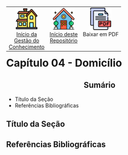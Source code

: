 <table align="right" border="0">
  <tr>
    <td align="center" valign="top">
      <a href="https://github.com/dnlclaudino/gestao-do-conhecimento#readme">
        <img src="https://github.com/dnlclaudino/imagens/blob/master/icones/icone-casa3.png?raw=true" heigh="60" width="60"><br>Início da <br>Gestão do <br>Conhecimento
      </a>
    </td>
    <td align="center" valign="top">
      <a href="./README.md"> 
        <img src="https://github.com/dnlclaudino/imagens/blob/master/icones/icone-casa2.png?raw=true" heigh="60" width="60"><br>Início deste <br>Repositório
      </a> 
    </td>
    <td align="center" valign="top">
      <!-- <a href="https://github.com/dnlclaudino/direito-civil#readme"> -->
        <img src="https://github.com/dnlclaudino/imagens/blob/master/icones-aplicativos/pdf/pdf.png?raw=true" heigh="60" width="60"><br>Baixar em PDF
      <!-- </a> -->
    </td>
  </tr>
</table><br><br><br><br><br><br>

<!-- TOC ignore:true -->
# Capítulo 04 - Domicílio

<center><h2>Sumário</h2></center>

<!-- TOC -->

  - Título da Seção
  - Referências Bibliográficas

<!-- /TOC -->

## Título da Seção

## Referências Bibliográficas

[^VENOSA-2001]: VENOSA, Silvo de Salvo. Direito Civil: Parte Geral. São Paulo: Atlas, 2001.